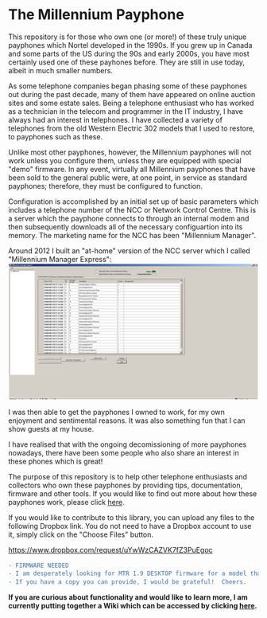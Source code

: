# The Millennium Payphone

This repository is for those who own one (or more!) of these truly unique payphones which Nortel developed in the 1990s.  If you grew up in Canada and some parts of the US during the 90s and early 2000s, you have most certainly used one of these payhones before.  They are still in use today, albeit in much smaller numbers.

As some telephone companies began phasing some of these payphones out during the past decade, many of them have appeared on online auction sites and some estate sales.  Being a telephone enthusiast who has worked as a technician in the telecom and programmer in the IT industry, I have always had an interest in telephones.  I have collected a variety of telephones from the old Western Electric 302 models that I used to restore, to payphones such as these.

Unlike most other payphones, however, the Millennium payphones will not work unless you configure them, unless they are equipped with special "demo" firmware.  In any event, virtually all Millennium payphones that have been sold to the general public were, at one point, in service as standard payphones; therefore, they must be configured to function.

Configuration is accomplished by an initial set up of basic parameters which includes a telephone number of the NCC or Network Control Centre.  This is a server which the payphone connects to through an internal modem and then subsequently downloads all of the necessary configuartion into its memory.  The marketing name for the NCC has been "Millennium Manager".

Around 2012 I built an "at-home" version of the NCC server which I called "Millennium Manager Express":  
![alt text](https://github.com/armeniki/Nortel-Millennium/blob/master/Documentation/pics/mme.jpg "Screenshot")

I was then able to get the payphones I owned to work, for my own enjoyment and sentimental reasons.  It was also something fun that I can show guests at my house. 

I have realised that with the ongoing decomissioning of more payphones nowadays, there have been some people who also share an interest in these phones which is great!  

The purpose of this repository is to help other telephone enthusiasts and collectors who own these payphones by providing tips, documentation, firmware and other tools.  If you would like to find out more about how these payphones work, please click [here](https://github.com/armeniki/Nortel-Millennium/blob/master/Documentation/Overview.md).  

If you would like to contribute to this library, you can upload any files to the following Dropbox link.  You do not need to have a Dropbox account to use it, simply click on the "Choose Files" button.

https://www.dropbox.com/request/uYwWzCAZVK7fZ3PuEgoc

```diff
- FIRMWARE NEEDED
- I am desperately looking for MTR 1.9 DESKTOP firmware for a model that I own.  
- If you have a copy you can provide, I would be grateful!  Cheers.
```

**If you are curious about functionality and would like to learn more, I am currently putting together a Wiki which can be accessed by clicking [here](https://github.com/armeniki/Nortel-Millennium/wiki).**
